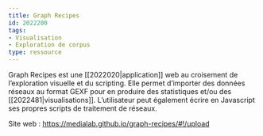 ```yaml
---
title: Graph Recipes
id: 2022200
tags:
- Visualisation
- Exploration de corpus
type: ressource
---
```


Graph Recipes est une [[2022020|application]] web au croisement de l’exploration visuelle et du scripting. Elle permet d’importer des données réseaux au format GEXF pour en produire des statistiques et/ou des [[2022481|visualisations]]. L’utilisateur peut également écrire en Javascript ses propres scripts de traitement de réseaux.

Site web : <https://medialab.github.io/graph-recipes/#!/upload>

